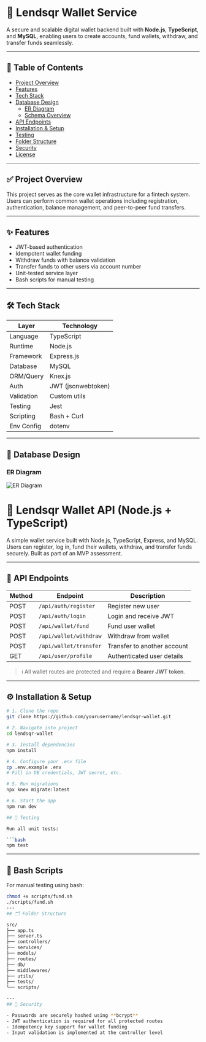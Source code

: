 # 💸 Lendsqr Wallet Service

A secure and scalable digital wallet backend built with **Node.js**, **TypeScript**, and **MySQL**, enabling users to create accounts, fund wallets, withdraw, and transfer funds seamlessly.

---

## 📘 Table of Contents

- [Project Overview](#project-overview)
- [Features](#features)
- [Tech Stack](#tech-stack)
- [Database Design](#database-design)
  - [ER Diagram](#er-diagram)
  - [Schema Overview](#schema-overview)
- [API Endpoints](#api-endpoints)
- [Installation & Setup](#installation--setup)
- [Testing](#testing)
- [Folder Structure](#folder-structure)
- [Security](#security)
- [License](#license)

---

## ✅ Project Overview

This project serves as the core wallet infrastructure for a fintech system. Users can perform common wallet operations including registration, authentication, balance management, and peer-to-peer fund transfers.

---

## ✨ Features

- JWT-based authentication
- Idempotent wallet funding
- Withdraw funds with balance validation
- Transfer funds to other users via account number
- Unit-tested service layer
- Bash scripts for manual testing

---

## 🛠 Tech Stack

| Layer        | Technology            |
|--------------|------------------------|
| Language     | TypeScript             |
| Runtime      | Node.js                |
| Framework    | Express.js             |
| Database     | MySQL                  |
| ORM/Query    | Knex.js                |
| Auth         | JWT (jsonwebtoken)     |
| Validation   | Custom utils           |
| Testing      | Jest                   |
| Scripting    | Bash + Curl            |
| Env Config   | dotenv                 |

---

## 🧩 Database Design
### ER Diagram

![ER Diagram](./path/to/your-er-diagram.png)

# 💼 Lendsqr Wallet API (Node.js + TypeScript)

A simple wallet service built with Node.js, TypeScript, Express, and MySQL. Users can register, log in, fund their wallets, withdraw, and transfer funds securely. Built as part of an MVP assessment.

---

## 📡 API Endpoints

| Method | Endpoint              | Description                       |
|--------|-----------------------|-----------------------------------|
| POST   | `/api/auth/register`  | Register new user                 |
| POST   | `/api/auth/login`     | Login and receive JWT             |
| POST   | `/api/wallet/fund`    | Fund user wallet                  |
| POST   | `/api/wallet/withdraw`| Withdraw from wallet              |
| POST   | `/api/wallet/transfer`| Transfer to another account       |
| GET    | `/api/user/profile`   | Authenticated user details        |

> ℹ️ All wallet routes are protected and require a **Bearer JWT token**.

---

## ⚙️ Installation & Setup

```bash
# 1. Clone the repo
git clone https://github.com/yourusername/lendsqr-wallet.git

# 2. Navigate into project
cd lendsqr-wallet

# 3. Install dependencies
npm install

# 4. Configure your .env file
cp .env.example .env
# Fill in DB credentials, JWT secret, etc.

# 5. Run migrations
npx knex migrate:latest

# 6. Start the app
npm run dev

## 🧪 Testing

Run all unit tests:

```bash
npm test
```

---

## 🧾 Bash Scripts

For manual testing using bash:

```bash
chmod +x scripts/fund.sh
./scripts/fund.sh
---
## 🗂️ Folder Structure

src/
├── app.ts
├── server.ts
├── controllers/
├── services/
├── models/
├── routes/
├── db/
├── middlewares/
├── utils/
├── tests/
└── scripts/

---
## 🔐 Security

- Passwords are securely hashed using **bcrypt**
- JWT authentication is required for all protected routes
- Idempotency key support for wallet funding
- Input validation is implemented at the controller level


